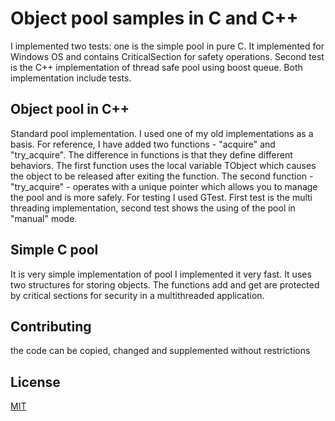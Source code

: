 # Object pool samples in C and C++

I implemented two tests: one is the simple pool in pure C. It implemented for Windows OS and contains CriticalSection for safety operations. 
Second test is the C++ implementation of thread safe pool using boost queue. Both implementation include tests.

## Object pool in C++

Standard pool implementation. I used one of my old implementations as a basis. For reference, I have added two functions - "acquire" and "try_acquire". The difference in functions is that they define different behaviors. The first function uses the local variable TObject<T> which causes the object to be released after exiting the function. The second function - "try_acquire" - operates with a unique pointer which allows you to manage the pool and is more safely. For testing I used GTest. First test is the multi threading implementation, second test shows the using of the pool in "manual" mode.

## Simple C pool

It is very simple implementation of pool I implemented it very fast. It uses two structures for storing objects. The functions add and get are protected by critical sections for security in a multithreaded application. 

## Contributing

the code can be copied, changed and supplemented without restrictions

## License
[MIT](https://choosealicense.com/licenses/mit/)
